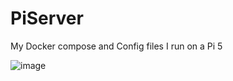 # PiServer
My Docker compose and Config files I run on a Pi 5

![image](https://github.com/user-attachments/assets/2ebd5bf3-4fad-4839-8ed9-a1540b790712)

